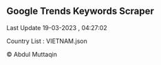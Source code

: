 

## Google Trends Keywords Scraper 
 
Last Update 19-03-2023 , 04:27:02

Country List :
VIETNAM.json



© Abdul Muttaqin 
